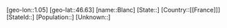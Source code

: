 ﻿---
location: [46.63,1.05]
mapzoom: [7,12] 
mapmarker: city 
type: City
tags:
- geo/City


SpocWebEntityId: 29219
isDeleted: false
confidential: public

---
[geo-lon::1.05]
[geo-lat::46.63]
[name::Blanc]
[State::]
[Country::[[France]]]
[StateId::]
[Population::]
[Unknown::]

